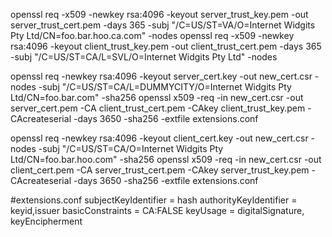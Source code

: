 openssl req -x509 -newkey rsa:4096 -keyout server_trust_key.pem -out server_trust_cert.pem -days 365 -subj "/C=US/ST=VA/O=Internet Widgits Pty Ltd/CN=foo.bar.hoo.ca.com" -nodes
openssl req -x509 -newkey rsa:4096 -keyout client_trust_key.pem -out client_trust_cert.pem -days 365 -subj "/C=US/ST=CA/L=SVL/O=Internet Widgits Pty Ltd" -nodes

openssl req -newkey rsa:4096 -keyout server_cert.key -out new_cert.csr -nodes -subj "/C=US/ST=CA/L=DUMMYCITY/O=Internet Widgits Pty Ltd/CN=foo.bar.com" -sha256
openssl x509 -req -in new_cert.csr -out server_cert.pem -CA client_trust_cert.pem -CAkey client_trust_key.pem -CAcreateserial -days 3650 -sha256 -extfile extensions.conf

openssl req -newkey rsa:4096 -keyout client_cert.key -out new_cert.csr -nodes -subj "/C=US/ST=CA/O=Internet Widgits Pty Ltd/CN=foo.bar.hoo.com" -sha256
openssl x509 -req -in new_cert.csr -out client_cert.pem -CA server_trust_cert.pem -CAkey server_trust_key.pem -CAcreateserial -days 3650 -sha256 -extfile extensions.conf

#extensions.conf
subjectKeyIdentifier = hash
authorityKeyIdentifier = keyid,issuer
basicConstraints = CA:FALSE
keyUsage = digitalSignature, keyEncipherment